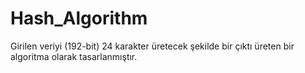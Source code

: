 # Hash_Algorithm
Girilen veriyi (192-bit) 24 karakter üretecek şekilde bir çıktı üreten bir algoritma olarak tasarlanmıştır.
